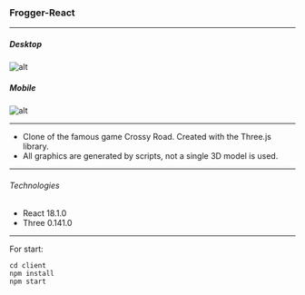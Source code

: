 ### Frogger-React

---
##### Desktop
![alt](./Crosy1.gif)

##### Mobile
![alt](./Frogger4.gif)

---
- Clone of the famous game Crossy Road. Created with the Three.js library. 
- All graphics are generated by scripts, not a single 3D model is used.
---

###### Technologies

- React 18.1.0
- Three 0.141.0

---

For start:
```
cd client
npm install
npm start
```
